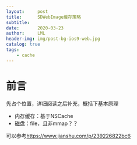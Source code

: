 ```yaml
---
layout:     post
title:      SDWebImage缓存策略
subtitle:   
date:       2020-03-23
author:     LML
header-img: img/post-bg-ios9-web.jpg
catalog: true
tags:
    - cache
---
```


# 前言
先占个位置，详细阅读之后补充，概括下基本原理  

- 内存缓存：基于NSCache
- 磁盘：file，且非mmap？？

可以参考<https://www.jianshu.com/p/239226822bc6>
